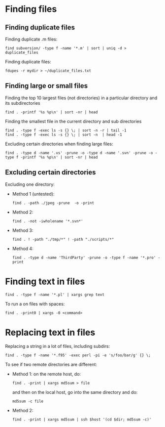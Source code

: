 # Finding files

## Finding duplicate files

Finding duplicate .m files:
```
find subversion/ -type f -name '*.m' | sort | uniq -d > duplicate_files
```

Finding duplicate files:
```
fdupes -r mydir > ~/duplicate_files.txt
```

## Finding large or small files

Finding the top 10 largest files (not directories) in a particular directory and its subdirectories
```
find . -printf '%s %p\n' | sort -nr | head
```

Finding the smallest file in the current directory and sub directories
```
find . -type f -exec ls -s {} \; | sort -n -r | tail -1
find . -type f -exec ls -s {} \; | sort -n  | head -1
```

Excluding certain directories when finding large files:
```
find . -type d -name '.vs' -prune -o -type d -name '.svn' -prune -o -type f -printf '%s %p\n' | sort -nr | head
```

## Excluding certain directories

Excluding one directory:
* Method 1 (untested):
  ```
  find . -path ./jpeg -prune  -o -print
  ```
* Method 2:
  ```
  find . -not -iwholename '*.svn*'
  ```
* Method 3:
  ```
  find . ! -path "./tmp/*" ! -path "./scripts/*"
  ```
* Method 4:
  ```
  find . -type d -name 'ThirdParty' -prune -o -type f -name '*.pro' -print
  ```

# Finding text in files

```
find . -type f -name '*.pl' | xargs grep text
```

To run a <command> on files with spaces:
```
find . -print0 | xargs -0 <command>
```

# Replacing text in files

Replacing a string in a lot of files, including subdirs:
```
find . -type f -name '*.f95' -exec perl -pi -e 's/foo/bar/g' {} \;
```

To see if two remote directories are different:
* Method 1: on the remote host, do:
  ```
  find . -print | xargs md5sum > file
  ```
  and then on the local host, go into the same directory and do:
  ```
  md5sum -c file
  ```
* Method 2:
  ```
  find . -print | xargs md5sum | ssh $host '(cd $dir; md5sum -c)'
  ```
